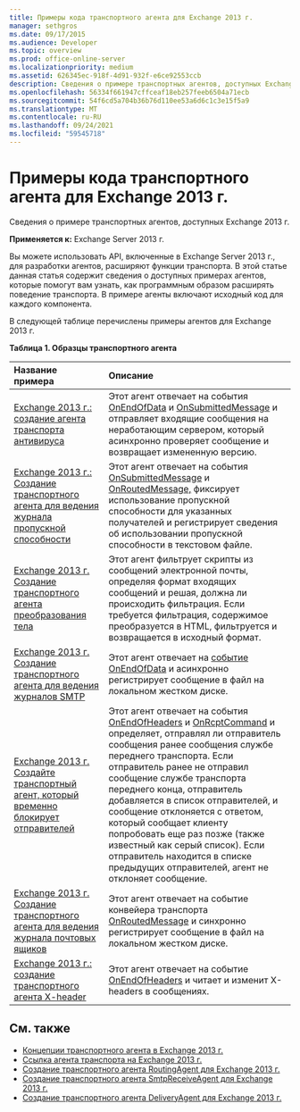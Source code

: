 ```yaml
---
title: Примеры кода транспортного агента для Exchange 2013 г.
manager: sethgros
ms.date: 09/17/2015
ms.audience: Developer
ms.topic: overview
ms.prod: office-online-server
ms.localizationpriority: medium
ms.assetid: 626345ec-918f-4d91-932f-e6ce92553ccb
description: Сведения о примере транспортных агентов, доступных Exchange 2013 г.
ms.openlocfilehash: 56334f661947cffceaf18eb257feeb6504a71ecb
ms.sourcegitcommit: 54f6cd5a704b36b76d110ee53a6d6c1c3e15f5a9
ms.translationtype: MT
ms.contentlocale: ru-RU
ms.lasthandoff: 09/24/2021
ms.locfileid: "59545718"
---
```

# <a name="transport-agent-code-samples-for-exchange-2013"></a>Примеры кода транспортного агента для Exchange 2013 г.

Сведения о примере транспортных агентов, доступных Exchange 2013 г.
  
**Применяется к:** Exchange Server 2013 г.
  
Вы можете использовать API, включенные в Exchange Server 2013 г., для разработки агентов, расширяют функции транспорта. В этой статье данная статья содержит сведения о доступных примерах агентов, которые помогут вам узнать, как программным образом расширять поведение транспорта. В примере агенты включают исходный код для каждого компонента. 
  
В следующей таблице перечислены примеры агентов для Exchange 2013 г.
  
**Таблица 1. Образцы транспортного агента**

|**Название примера**|**Описание**|
|:-----|:-----|
|[Exchange 2013 г.: создание агента транспорта антивируса](https://code.msdn.microsoft.com/Exchange/Exchange-2013-Build-an-6e544269) <br/> |Этот агент отвечает на события [OnEndOfData](https://msdn.microsoft.com/library/Microsoft.Exchange.Data.Transport.Smtp.SmtpReceiveAgent.OnEndOfData.aspx) и [OnSubmittedMessage](https://msdn.microsoft.com/library/Microsoft.Exchange.Data.Transport.Routing.RoutingAgent.OnSubmittedMessage.aspx) и отправляет входящие сообщения на неработающим сервером, который асинхронно проверяет сообщение и возвращает измененную версию.  <br/> |
|[Exchange 2013 г.: Создание транспортного агента для ведения журнала пропускной способности](https://code.msdn.microsoft.com/Exchange/Exchange-2013-Build-a-d61a4aaa) <br/> |Этот агент отвечает на события [OnSubmittedMessage](https://msdn.microsoft.com/library/Microsoft.Exchange.Data.Transport.Routing.RoutingAgent.OnSubmittedMessage.aspx) и [OnRoutedMessage,](https://msdn.microsoft.com/library/Microsoft.Exchange.Data.Transport.Routing.RoutingAgent.OnRoutedMessage.aspx) фиксирует использование пропускной способности для указанных получателей и регистрирует сведения об использовании пропускной способности в текстовом файле.  <br/> |
|[Exchange 2013 г. Создание транспортного агента преобразования тела](https://code.msdn.microsoft.com/Exchange/Exchange-2013-Build-a-body-ed36ecb0) <br/> |Этот агент фильтрует скрипты из сообщений электронной почты, определяя формат входящих сообщений и решая, должна ли происходить фильтрация. Если требуется фильтрация, содержимое преобразуется в HTML, фильтруется и возвращается в исходный формат.  <br/> |
|[Exchange 2013 г. Создание транспортного агента для ведения журналов SMTP](https://code.msdn.microsoft.com/Exchange/Exchange-2013-Build-an-fc23dc33) <br/> |Этот агент отвечает на [событие OnEndOfData](https://msdn.microsoft.com/library/Microsoft.Exchange.Data.Transport.Smtp.SmtpReceiveAgent.OnEndOfData.aspx) и асинхронно регистрирует сообщение в файл на локальном жестком диске.  <br/> |
|[Exchange 2013 г. Создайте транспортный агент, который временно блокирует отправителей](https://code.msdn.microsoft.com/Exchange/Exchange-2013-Build-a-52a767d8) <br/> |Этот агент отвечает на события [OnEndOfHeaders](https://msdn.microsoft.com/library/Microsoft.Exchange.Data.Transport.Smtp.SmtpReceiveAgent.OnEndOfHeaders.aspx) и [OnRcptCommand](https://msdn.microsoft.com/library/Microsoft.Exchange.Data.Transport.Smtp.SmtpReceiveAgent.OnRcptCommand.aspx) и определяет, отправлял ли отправитель сообщения ранее сообщения службе переднего транспорта. Если отправитель ранее не отправил сообщение службе транспорта переднего конца, отправитель добавляется в список отправителей, и сообщение отклоняется с ответом, который сообщает клиенту попробовать еще раз позже (также известный как серый список). Если отправитель находится в списке предыдущих отправителей, агент не отклоняет сообщение.  <br/> |
|[Exchange 2013 г. Создание транспортного агента для ведения журнала почтовых ящиков](https://code.msdn.microsoft.com/Exchange/Exchange-2013-Build-a-fc8632e5) <br/> |Этот агент отвечает на событие конвейера транспорта [OnRoutedMessage](https://msdn.microsoft.com/library/Microsoft.Exchange.Data.Transport.Routing.RoutingAgent.OnRoutedMessage.aspx) и синхронно регистрирует сообщение в файл на локальном жестком диске.  <br/> |
|[Exchange 2013 г.: создание транспортного агента X-header](https://code.msdn.microsoft.com/Exchange/Exchange-2013-Build-an-32f62f5a) <br/> |Этот агент отвечает на событие [OnEndOfHeaders](https://msdn.microsoft.com/library/Microsoft.Exchange.Data.Transport.Smtp.SmtpReceiveAgent.OnEndOfHeaders.aspx) и читает и изменит X-headers в сообщениях.  <br/> |
   
## <a name="see-also"></a>См. также

- [Концепции транспортного агента в Exchange 2013 г.](transport-agent-concepts-in-exchange-2013.md)    
- [Ссылка агента транспорта на Exchange 2013 г.](transport-agent-reference-for-exchange-2013.md)    
- [Создание транспортного агента RoutingAgent для Exchange 2013 г.](how-to-create-a-routingagent-transport-agent-for-exchange-2013.md)   
- [Создание транспортного агента SmtpReceiveAgent для Exchange 2013 г.](how-to-create-an-smtpreceiveagent-transport-agent-for-exchange-2013.md)    
- [Создание транспортного агента DeliveryAgent для Exchange 2013 г.](how-to-create-a-deliveryagent-transport-agent-for-exchange-2013.md)
    

